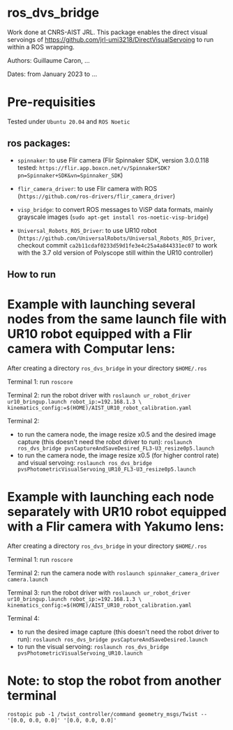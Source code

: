 # ros_dvs_bridge

Work done at CNRS-AIST JRL. This package enables the direct visual servoings of https://github.com/jrl-umi3218/DirectVisualServoing to run within a ROS wrapping. 

Authors: Guillaume Caron, ...

Dates: from January 2023 to ...

# Pre-requisities

Tested under `Ubuntu 20.04` and `ROS Noetic`

## ros packages:
- `spinnaker`: to use Flir camera (Flir Spinnaker SDK, version 3.0.0.118 tested: `https://flir.app.boxcn.net/v/SpinnakerSDK?pn=Spinnaker+SDK&vn=Spinnaker_SDK`)

- `flir_camera_driver`: to use Flir camera with ROS (`https://github.com/ros-drivers/flir_camera_driver`)

- `visp_bridge`: to convert ROS messages to ViSP data formats, mainly grayscale images (`sudo apt-get install ros-noetic-visp-bridge`)

- `Universal_Robots_ROS_Driver`: to use UR10 robot (`https://github.com/UniversalRobots/Universal_Robots_ROS_Driver`, checkout commit `ca2b11cdaf0233d59d1fe3e4c25a4a844331ec07` to work with the 3.7 old version of Polyscope still within the UR10 controller)

## How to run

# Example with launching several nodes from the same launch file with UR10 robot equipped with a Flir camera with Computar lens:

After creating a directory `ros_dvs_bridge` in your directory `$HOME/.ros`

Terminal 1: run `roscore`

Terminal 2: run the robot driver with `roslaunch ur_robot_driver ur10_bringup.launch robot_ip:=192.168.1.3 \ kinematics_config:=$(HOME)/AIST_UR10_robot_calibration.yaml`

Terminal 2: 
- to run the camera node, the image resize x0.5 and the desired image capture (this doesn't need the robot driver to run): `roslaunch ros_dvs_bridge pvsCaptureAndSaveDesired_FL3-U3_resize0p5.launch`
- to run the camera node, the image resize x0.5 (for higher control rate) and visual servoing: `roslaunch ros_dvs_bridge pvsPhotometricVisualServoing_UR10_FL3-U3_resize0p5.launch`


# Example with launching each node separately with UR10 robot equipped with a Flir camera with Yakumo lens:

After creating a directory `ros_dvs_bridge` in your directory `$HOME/.ros`

Terminal 1: run `roscore`

Terminal 2: run the camera node with `roslaunch spinnaker_camera_driver camera.launch`

Terminal 3: run the robot driver with `roslaunch ur_robot_driver ur10_bringup.launch robot_ip:=192.168.1.3 \ kinematics_config:=$(HOME)/AIST_UR10_robot_calibration.yaml`

Terminal 4:
- to run the desired image capture (this doesn't need the robot driver to run): `roslaunch ros_dvs_bridge pvsCaptureAndSaveDesired.launch`
- to run the visual servoing: `roslaunch ros_dvs_bridge pvsPhotometricVisualServoing_UR10.launch`


# Note: to stop the robot from another terminal

`rostopic pub -1 /twist_controller/command geometry_msgs/Twist -- '[0.0, 0.0, 0.0]' '[0.0, 0.0, 0.0]'`


